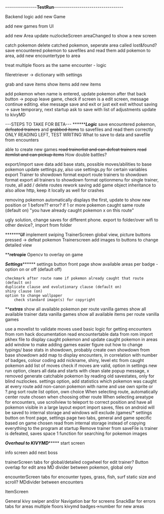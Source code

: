 ----------------**TestRun**-----------------------------------

Backend logic add new Game

add new games from UI

add new Area
    update nuzlockeScreen areaChanged to show a new screen

catch pokemon
delete catched pokemon, seperate area called lost&found?
save encountered pokemon to savefiles and read them
add pokemon to area, add new encountertype to area

treat multiple floors as the same encounter - logic

fileretriever -> dictionary with settings

grab and save items
show items
add new items

add pokemon when name is entered, update pokemon after that
back button -> popup leave game, check if screen is a edit screen, message continue editing. else message save and exit or just exit
exit without saving -> save temporary, next startup ask to save with list of adjustments
update to kivyMD


---STEPS TO TAKE FOR BETA---
*******************************Logic*************************
save encountered pokemon, ~~defeated trainers~~ and ~~grabbed items~~ to savefiles and read them correctly ONLY READING LEFT, TEST WRITING
What to save to data and savefile from encounters

able to create new games
~~read trainerlist and can defeat trainers~~
~~read itemlist and can pickup items~~
How double battles?

export/import save data
add base stats, possible moves/abilities to base pokemon
update settings.py, also use settings.py for certain variables
export Trainer to showdown format
export route trainers to showdown format
export all trainers to showdown format
    optionmenu for single trainer, route, all
add / delete routes
rework saving
add game object inheritance to also allow http, keep it locally as well for crashes

removing pokemon automatically displays the first, update to show new position or 1 before??
error? if 1 or more pokemon caught same route (default on) "you have already caught pokemon x on this route"

ugly solution, change saves for different phone. export to folder/over wifi to other device?, import from folder


********************************UI*************************
implement swiping
TrainerScreen global view, picture buttons pressed -> defeat pokemon
Trainerscreen add images to buttons to change detailed view



****************************retropie**************************
Opencv to overlay on game



*************************Settings*******************************
settings button front page
    show available areas per badge - option on or off (default off)
    
    checkmark after route name if pokemon already caught that route (default on)
    duplicate clause and evolutionary clause (default on)
    shiny clause (on)
    option to change wallpaper
        check standard image(s) for copyright

*****************************extras***************************
show all available pokemon per route vanilla games
show all available trainer data vanilla games
show all available items per route vanilla games

use a movelist to validate moves used
basic logic for getting encounters from rom hack documentation
read encountertable data from rom
    import pkhex file to display caught pokemon and update caught pokemon in areas
add window to make adding games easier
figure out how to change typings/ base stats in showdown, probably create own showdown from base showdown
add map to display encounters, in correlation with number of badges, colour coding
add nickname, shiny, level etc from caught pokemon
add list of moves
check if moves are valid, option in settings
new run option, clears all data and starts with clean slate
popup message, x removed
generate catchable pokemon by reading old savestates, only for blind nuzlockes. settings option, add statistics which pokemon was caught at every route
add non-canon pokemon with name and use own sprite or ?.png
sort route list option, own choice
When selecting route, automatically center route chosen when choosing other route
When selecting areatype for encounters, use scrollview to teleport to correct position and have all pokemon visible in a large layout
export import saves, files on android will be saved to internal storage and windows will exclude /games/*
settings button on front page, settings page two tabs, general and game specific based on game chosen
read from internal storage instead of copying everything to the program at startup
Remove trainer from saveFile is trainer is defeated, saves space
1 function for searching for pokemon images

*****************************************Overhaul to KIVYMD**********************************************
start screen
    

info screen
    add next boss

trainerScreen
    tabs for global/detailed
    cogwheel for edit trainer?
    Button overlap for edit area
    MD divider between pokemon, global only

encounterScreen
    tabs for encounter types, grass, fish, surf
    static size and scroll?
    MDdivider between encounters

ItemScreen


General
    kivy swiper and/or Navigation bar for screens
    SnackBar for errors
    tabs for areas multiple floors
    kivymd badges->number for new areas

